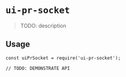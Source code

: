 # `ui-pr-socket`

> TODO: description

## Usage

```
const uiPrSocket = require('ui-pr-socket');

// TODO: DEMONSTRATE API
```

